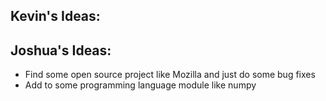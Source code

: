 Kevin's Ideas:
----

Joshua's Ideas:
----
* Find some open source project like Mozilla and just do some bug fixes
* Add to some programming language module like numpy
